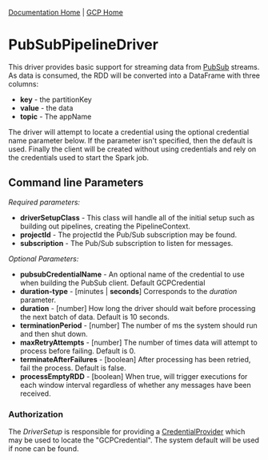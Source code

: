 [Documentation Home](../../docs/readme.md) | [GCP Home](../readme.md)

# PubSubPipelineDriver
This driver provides basic support for streaming data from [PubSub](https://cloud.google.com/pubsub/docs/overview) 
streams. As data is consumed, the RDD will be converted into a DataFrame with three columns:

* **key** - the partitionKey
* **value** - the data
* **topic** - The appName

The driver will attempt to locate a credential using the optional credential name parameter below. If the parameter
isn't specified, then the default is used. Finally the client will be created without using credentials and rely
on the credentials used to start the Spark job.

## Command line Parameters
*Required parameters:*
* **driverSetupClass** - This class will handle all of the initial setup such as building out pipelines, creating the PipelineContext.
* **projectId** - The projectId the Pub/Sub subscription may be found.
* **subscription** - The Pub/Sub subscription to listen for messages.

*Optional Parameters:*
* **pubsubCredentialName** - An optional name of the credential to use when building the PubSub client. Default GCPCredential
* **duration-type** - [minutes | **seconds**] Corresponds to the *duration* parameter.
* **duration** - [number] How long the driver should wait before processing the next batch of data. Default is 10 seconds.
* **terminationPeriod** - [number] The number of ms the system should run and then shut down. 
* **maxRetryAttempts** - [number] The number of times data will attempt to process before failing. Default is 0.
* **terminateAfterFailures** - [boolean] After processing has been retried, fail the process. Default is false.
* **processEmptyRDD** - [boolean] When true, will trigger executions for each window interval
 regardless of whether any messages have been received.
 
### Authorization
The _DriverSetup_ is responsible for providing a [CredentialProvider](../../docs/credentialprovider.md) which may be 
used to locate the "GCPCredential". The system default will be used if none can be found.
